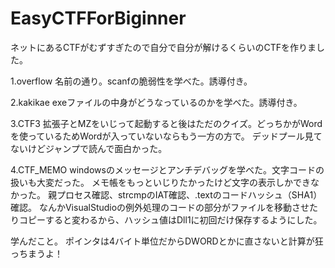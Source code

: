 # EasyCTFForBiginner
ネットにあるCTFがむずすぎたので自分で自分が解けるくらいのCTFを作りました。

1.overflow
名前の通り。scanfの脆弱性を学べた。誘導付き。

2.kakikae
exeファイルの中身がどうなっているのかを学べた。誘導付き。

3.CTF3
拡張子とMZをいじって起動すると後はただのクイズ。どっちかがWordを使っているためWordが入っていないならもう一方の方で。
デッドプール見てないけどジャンプで読んで面白かった。

4.CTF_MEMO
windowsのメッセージとアンチデバッグを学べた。文字コードの扱いも大変だった。
メモ帳をもっといじりたかったけど文字の表示しかできなかった。
親プロセス確認、strcmpのIAT確認、.textのコードハッシュ（SHA1）確認。
なんかVisualStudioの例外処理のコードの部分がファイルを移動させたりコピーすると変わるから、ハッシュ値はDll1に初回だけ保存するようにした。


学んだこと。
ポインタは4バイト単位だからDWORDとかに直さないと計算が狂っちまうよ！
